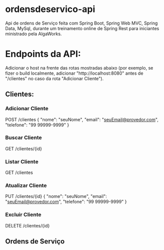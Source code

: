 # ordensdeservico-api
Api de ordens de Serviço feita com Spring Boot, Spring Web MVC, Spring Data, MySql, durante um treinamento online de Spring Rest para iniciantes ministrado pela AlgaWorks.

# Endpoints da API:
Adicionar o host na frente das rotas mostradas abaixo (por exemplo, se fizer o build localmente, adicionar "http://localhost:8080" antes de "/clientes" no caso da rota "Adicionar Cliente").
## Clientes:
### Adicionar Cliente
POST /clientes
{
	"nome": "seuNome",
	"email": "seuEmail@provedor.com",
	"telefone": "99 99999-9999"
}
### Buscar Cliente
GET /clientes/{id}
### Listar Cliente
GET /clientes
### Atualizar Cliente
PUT /clientes/{id}
{
	"nome": "seuNome",
	"email": "seuEmail@provedor.com",
	"telefone": "99 99999-9999"
}
### Excluir Cliente
DELETE /clientes/{id}
## Ordens de Serviço
